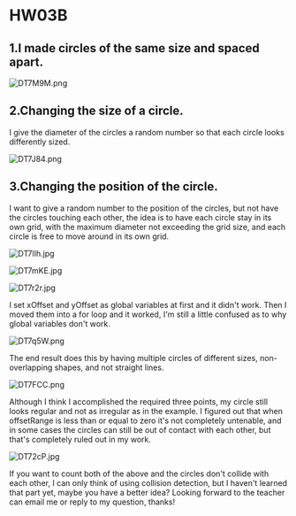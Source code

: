 # HW03B
## 1.I made circles of the same size and spaced apart.

![DT7M9M.png](https://imgpile.com/images/DT7M9M.png)

## 2.Changing the size of a circle.

I give the diameter of the circles a random number so that each circle looks differently sized.

![DT7J84.png](https://imgpile.com/images/DT7J84.png)

## 3.Changing the position of the circle.

I want to give a random number to the position of the circles, but not have the circles touching each other, the idea is to have each circle stay in its own grid, with the maximum diameter not exceeding the grid size, and each circle is free to move around in its own grid.

![DT7lIh.jpg](https://imgpile.com/images/DT7lIh.jpg)

![DT7mKE.jpg](https://imgpile.com/images/DT7mKE.jpg)

![DT7r2r.jpg](https://imgpile.com/images/DT7r2r.jpg)

I set xOffset and yOffset as global variables at first and it didn't work. Then I moved them into a for loop and it worked, I'm still a little confused as to why global variables don't work.

![DT7q5W.png](https://imgpile.com/images/DT7q5W.png)

The end result does this by having multiple circles of different sizes, non-overlapping shapes, and not straight lines.

![DT7FCC.png](https://imgpile.com/images/DT7FCC.png)

Although I think I accomplished the required three points, my circle still looks regular and not as irregular as in the example. I figured out that when offsetRange is less than or equal to zero it's not completely untenable, and in some cases the circles can still be out of contact with each other, but that's completely ruled out in my work. 

![DT72cP.jpg](https://imgpile.com/images/DT72cP.jpg)

If you want to count both of the above and the circles don't collide with each other, I can only think of using collision detection, but I haven't learned that part yet, maybe you have a better idea? Looking forward to the teacher can email me or reply to my question, thanks!